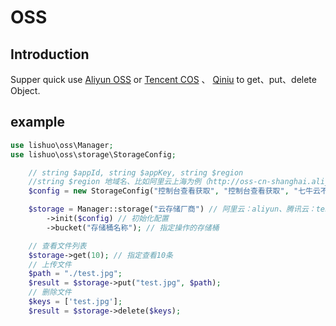 # OSS

## Introduction

Supper quick use [Aliyun OSS](https://www.aliyun.com/product/oss) or [Tencent COS](https://cloud.tencent.com/product/cos) 、
 [Qiniu](https://www.qiniu.com/products/kodo) to get、put、delete Object.

## example

```php
use lishuo\oss\Manager;
use lishuo\oss\storage\StorageConfig;

    // string $appId, string $appKey, string $region
    //string $region 地域名、比如阿里云上海为例（http://oss-cn-shanghai.aliyuncs.com）其它Region请按实际情况填写。
    $config = new StorageConfig("控制台查看获取", "控制台查看获取", "七牛云不需要配置这个参数，留空字符串");

    $storage = Manager::storage("云存储厂商") // 阿里云：aliyun、腾讯云：tencent、七牛云：qiniu
        ->init($config) // 初始化配置
        ->bucket("存储桶名称"); // 指定操作的存储桶

    // 查看文件列表
    $storage->get(10); // 指定查看10条
    // 上传文件
    $path = "./test.jpg";
    $result = $storage->put("test.jpg", $path);
    // 删除文件
    $keys = ['test.jpg'];
    $result = $storage->delete($keys);
```

